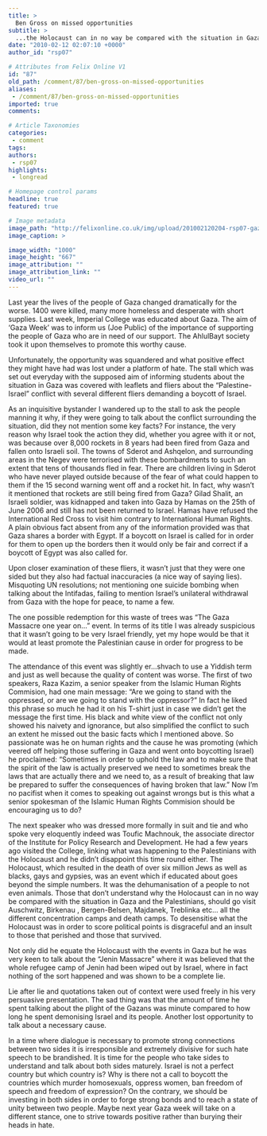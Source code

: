 ```yaml
---
title: >
  Ben Gross on missed opportunities
subtitle: >
  ...the Holocaust can in no way be compared with the situation in Gaza
date: "2010-02-12 02:07:10 +0000"
author_id: "rsp07"

# Attributes from Felix Online V1
id: "87"
old_path: /comment/87/ben-gross-on-missed-opportunities
aliases:
 - /comment/87/ben-gross-on-missed-opportunities
imported: true
comments:

# Article Taxonomies
categories:
 - comment
tags:
authors:
 - rsp07
highlights:
 - longread

# Homepage control params
headline: true
featured: true

# Image metadata
image_path: "http://felixonline.co.uk/img/upload/201002120204-rsp07-gazzarun.jpg"
image_caption: >

image_width: "1000"
image_height: "667"
image_attribution: ""
image_attribution_link: ""
video_url: ""
---
```


Last year the lives of the people of Gaza changed dramatically for the worse. 1400 were killed, many more homeless and desperate with short supplies. Last week, Imperial College was educated about Gaza. The aim of ‘Gaza Week’ was to inform us (Joe Public) of the importance of supporting the people of Gaza who are in need of our support. The AhlulBayt society took it upon themselves to promote this worthy cause.

Unfortunately, the opportunity was squandered and what positive effect they might have had was lost under a platform of hate. The stall which was set out everyday with the supposed aim of informing students about the situation in Gaza was covered with leaflets and fliers about the “Palestine-Israel” conflict with several different fliers demanding a boycott of Israel.

As an inquisitive bystander I wandered up to the stall to ask the people manning it why, if they were going to talk about the conflict surrounding the situation, did they not mention some key facts? For instance, the very reason why Israel took the action they did, whether you agree with it or not, was because over 8,000 rockets in 8 years had been fired from Gaza and fallen onto Israeli soil. The towns of Sderot and Ashqelon, and surrounding areas in the Negev were terrorised with these bombardments to such an extent that tens of thousands fled in fear. There are children living in Sderot who have never played outside because of the fear of what could happen to them if the 15 second warning went off and a rocket hit. In fact, why wasn’t it mentioned that rockets are still being fired from Gaza? Gilad Shalit, an Israeli soldier, was kidnapped and taken into Gaza by Hamas on the 25th of June 2006 and still has not been returned to Israel. Hamas have refused the International Red Cross to visit him contrary to International Human Rights. A plain obvious fact absent from any of the information provided was that Gaza shares a border with Egypt. If a boycott on Israel is called for in order for them to open up the borders then it would only be fair and correct if a boycott of Egypt was also called for.

Upon closer examination of these fliers, it wasn’t just that they were one sided but they also had factual inaccuracies (a nice way of saying lies). Misquoting UN resolutions; not mentioning one suicide bombing when talking about the Intifadas, failing to mention Israel’s unilateral withdrawal from Gaza with the hope for peace, to name a few.

The one possible redemption for this waste of trees was “The Gaza Massacre one year on...” event. In terms of its title I was already suspicious that it wasn’t going to be very Israel friendly, yet my hope would be that it would at least promote the Palestinian cause in order for progress to be made.

The attendance of this event was slightly er...shvach to use a Yiddish term and just as well because the quality of content was worse. The first of two speakers, Raza Kazim, a senior speaker from the Islamic Human Rights Commision, had one main message: “Are we going to stand with the oppressed, or are we going to stand with the oppressor?” In fact he liked this phrase so much he had it on his T-shirt just in case we didn’t get the message the first time. His black and white view of the conflict not only showed his naivety and ignorance, but also simplified the conflict to such an extent he missed out the basic facts which I mentioned above.
 So passionate was he on human rights and the cause he was promoting (which veered off helping those suffering in Gaza and went onto boycotting Israel) he proclaimed: “Sometimes in order to uphold the law and to make sure that the spirit of the law is actually preserved we need to sometimes break the laws that are actually there and we need to, as a result of breaking that law be prepared to suffer the consequences of having broken that law.” Now I’m no pacifist when it comes to speaking out against wrongs but is this what a senior spokesman of the Islamic Human Rights Commision should be encouraging us to do?

The next speaker who was dressed more formally in suit and tie and who spoke very eloquently indeed was Toufic Machnouk, the associate director of the Institute for Policy Research and Development. He had a few years ago visited the College, linking what was happening to the Palestinians with the Holocaust and he didn’t disappoint this time round either. The Holocaust, which resulted in the death of over six million Jews as well as blacks, gays and gypsies, was an event which if educated about goes beyond the simple numbers. It was the dehumanisation of a people to not even animals. Those that don’t understand why the Holocaust can in no way be compared with the situation in Gaza and the Palestinians, should go visit Auschwitz, Birkenau , Bergen-Belsen, Majdanek, Treblinka etc... all the different concentration camps and death camps. To desensitise what the Holocaust was in order to score political points is disgraceful and an insult to those that perished and those that survived.

Not only did he equate the Holocaust with the events in Gaza but he was very keen to talk about the “Jenin Massacre” where it was believed that the whole refugee camp of Jenin had been wiped out by Israel, where in fact nothing of the sort happened and was shown to be a complete lie.

Lie after lie and quotations taken out of context were used freely in his very persuasive presentation. The sad thing was that the amount of time he spent talking about the plight of the Gazans was minute compared to how long he spent demonising Israel and its people. Another lost opportunity to talk about a necessary cause.

In a time where dialogue is necessary to promote strong connections between two sides it is irresponsible and extremely divisive for such hate speech to be brandished. It is time for the people who take sides to understand and talk about both sides maturely. Israel is not a perfect country but which country is? Why is there not a call to boycott the countries which murder homosexuals, oppress women, ban freedom of speech and freedom of expression? On the contrary, we should be investing in both sides in order to forge strong bonds and to reach a state of unity between two people. Maybe next year Gaza week will take on a different stance, one to strive towards positive rather than burying their heads in hate.
